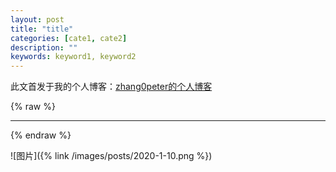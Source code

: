 ```yaml
---
layout: post
title: "title"
categories: [cate1, cate2]
description: ""
keywords: keyword1, keyword2
---
```


此文首发于我的个人博客：[zhang0peter的个人博客](https://zhang0peter.com)         

{% raw %}
***          
{% endraw %}




![图片]({% link /images/posts/2020-1-10.png %})


